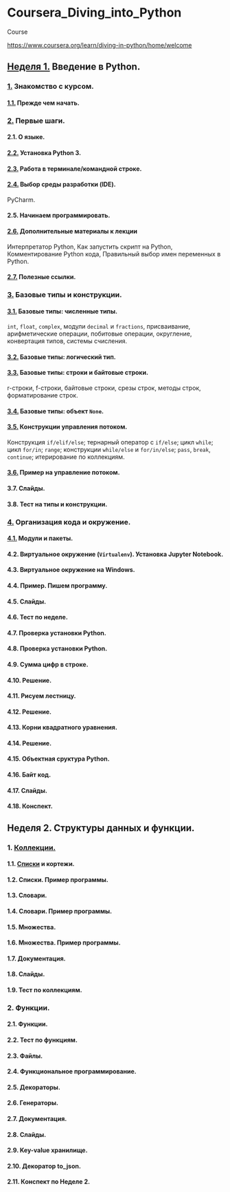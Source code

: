 # Coursera_Diving_into_Python

Course

https://www.coursera.org/learn/diving-in-python/home/welcome

## [Неделя 1.](/Week_1_Introduction_to_Python)                                                    Введение в Python.
### [1.](/Week_1_Introduction_to_Python/1_Introduction_to_the_course)                               Знакомство с курсом.
#### [1.1.](/Week_1_Introduction_to_Python/1_Introduction_to_the_course/1.1_Before_you_start.md)        Прежде чем начать.
### [2.](/Week_1_Introduction_to_Python/2_First_steps)                                              Первые шаги.
#### 2.1.                                                                                               О языке.
#### [2.2.](/Week_1_Introduction_to_Python/2_First_steps/2.2_Installing_Python_3.md)                    Установка Python 3.
#### [2.3.](/Week_1_Introduction_to_Python/2_First_steps/2.3_Working_in_terminal_command_line.md)       Работа в терминале/командной строке.
#### [2.4.](/Week_1_Introduction_to_Python/2_First_steps/2.4_Choosing_IDE.md)                           Выбор среды разработки (IDE).
PyCharm.
#### 2.5.                                                                                               Начинаем программировать.
#### [2.6.](/Week_1_Introduction_to_Python/2_First_steps/2.6_Additional_materials.md)                   Дополнительные материалы к лекции
Интерпретатор Python, Как запустить скрипт на Python, Комментирование Python кода, Правильный выбор имен переменных в Python.
#### [2.7.](/Week_1_Introduction_to_Python/2_First_steps/2.7_Helpful_links.md)                          Полезные ссылки.
### [3.](/Week_1_Introduction_to_Python/3_Basic_types_and_constructions)                            Базовые типы и конструкции.
#### [3.1.](/Week_1_Introduction_to_Python/3_Basic_types_and_constructions/3.1_Numeric_types.ipynb)     Базовые типы: численные типы.
`int`, `float`, `complex`, модули `decimal` и `fractions`, присваивание, арифметические операции, побитовые операции, округление, конвертация типов, системы счисления.
#### [3.2.](/Week_1_Introduction_to_Python/3_Basic_types_and_constructions/3.2_Boolean_types.ipynb)     Базовые типы: логический тип.
#### [3.3.](/Week_1_Introduction_to_Python/3_Basic_types_and_constructions/3.3_String_types.ipynb)      Базовые типы: строки и байтовые строки.
r-строки, f-строки, байтовые строки, срезы строк, методы строк, форматирование строк.
#### [3.4.](/Week_1_Introduction_to_Python/3_Basic_types_and_constructions/3.4_None_type.ipynb)         Базовые типы: объект `None`.
#### [3.5.](/Week_1_Introduction_to_Python/3_Basic_types_and_constructions/3.5_Flow_control_constructs.ipynb) Конструкции управления потоком.
Конструкция `if/elif/else`; тернарный оператор с `if/else`; цикл `while`; цикл `for/in`; `range`; конструкции `while/else` и `for/in/else`; `pass`, `break`, `continue`; итерирование по коллекциям.
#### [3.6.](/Week_1_Introduction_to_Python/3_Basic_types_and_constructions/3.6_Flow_control_example.ipynb) Пример на управление потоком.
#### 3.7. Слайды.
#### 3.8. Тест на типы и конструкции.
### [4.](/Week_1_Introduction_to_Python/4_Code_organization_and_environment)                        Организация кода и окружение.
#### [4.1.](/Week_1_Introduction_to_Python/4_Code_organization_and_environment/4.1_Modules_and_packages) Модули и пакеты.
#### 4.2. Виртуальное окружение (`Virtualenv`). Установка Jupyter Notebook.
#### 4.3. Виртуальное окружение на Windows.
#### 4.4. Пример. Пишем программу.
#### 4.5. Слайды.
#### 4.6. Тест по неделе.
#### 4.7. Проверка установки Python.
#### 4.8. Проверка установки Python.
#### 4.9. Сумма цифр в строке.
#### 4.10. Решение.
#### 4.11. Рисуем лестницу.
#### 4.12. Решение.
#### 4.13. Корни квадратного уравнения.
#### 4.14. Решение.
#### 4.15. Объектная сруктура Python.
#### 4.16. Байт код.
#### 4.17. Слайды.
#### 4.18. Конспект.
## Неделя 2. Структуры данных и функции.
### 1. [Коллекции.](/Week_2_Data_structures_and_functions/1_Collections/Collections.md)
#### 1.1. [Списки](/Week_2_Data_structures_and_functions/1_Collections/1.1_Lists.ipynb) и кортежи.
#### 1.2. Списки. Пример программы.
#### 1.3. Словари.
#### 1.4. Словари. Пример программы.
#### 1.5. Множества.
#### 1.6. Множества. Пример программы.
#### 1.7. Документация.
#### 1.8. Слайды.
#### 1.9. Тест по коллекциям.
### 2. Функции.
#### 2.1. Функции.
#### 2.2. Тест по функциям.
#### 2.3. Файлы.
#### 2.4. Функциональное программирование.
#### 2.5. Декораторы.
#### 2.6. Генераторы.
#### 2.7. Документация.
#### 2.8. Слайды.
#### 2.9. Key-value хранилище.
#### 2.10. Декоратор to_json.
#### 2.11. Конспект по Неделе 2.



